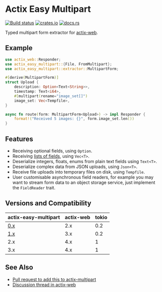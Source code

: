 # Actix Easy Multipart

[![Build status](https://github.com/jacob-pro/actix-easy-multipart/actions/workflows/rust.yml/badge.svg)](https://github.com/jacob-pro/actix-easy-multipart/actions/workflows/rust.yml)
[![crates.io](https://img.shields.io/crates/v/actix-easy-multipart.svg)](https://crates.io/crates/actix-easy-multipart)
[![docs.rs](https://docs.rs/actix-easy-multipart/badge.svg)](https://docs.rs/actix-easy-multipart/latest/actix_easy_multipart/)

Typed multipart form extractor for [actix-web](https://github.com/actix/actix-web).

## Example

```rust
use actix_web::Responder;
use actix_easy_multipart::{File, FromMultipart};
use actix_easy_multipart::extractor::MultipartForm;

#[derive(MultipartForm)]
struct Upload {
    description: Option<Text<String>>,
    timestamp: Text<i64>,
    #[multipart(rename="image_set[]")
    image_set: Vec<Tempfile>,
}

async fn route(form: MultipartForm<Upload>) -> impl Responder {
    format!("Received 5 images: {}", form.image_set.len())
}
```

## Features

- Receiving optional fields, using `Option`.
- Receiving [lists of fields](https://www.rfc-editor.org/rfc/rfc7578#section-4.3), using `Vec<T>`.
- Deserialize integers, floats, enums from plain text fields using `Text<T>`.
- Deserialize complex data from JSON uploads, using `Json<T>`.
- Receive file uploads into temporary files on disk, using `Tempfile`.
- User customisable asynchronous field readers, for example you may want to stream form data to an object storage 
  service, just implement the `FieldReader` trait.

## Versions and Compatibility

| actix-easy-multipart                                              | actix-web | tokio |
|-------------------------------------------------------------------|-----------|-------|
| [0.x](https://github.com/jacob-pro/actix-easy-multipart/tree/0.x) | 2.x       | 0.2   |
| [1.x](https://github.com/jacob-pro/actix-easy-multipart/tree/1.x) | 3.x       | 0.2   |
| 2.x                                                               | 4.x       | 1     |
| 3.x                                                               | 4.x       | 1     |

## See Also

- [Pull request to add this to actix-multipart](https://github.com/actix/actix-web/pull/2883)
- [Discussion thread in actix-web](https://github.com/actix/actix-web/issues/2849)
